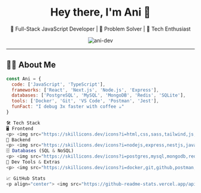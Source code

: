 <h1 align="center">Hey there, I'm Ani 👋</h1>

<p align="center">
  🚀 Full-Stack JavaScript Developer | 🧠 Problem Solver | 🎯 Tech Enthusiast  
</p>

<p align="center">
  <img src="https://komarev.com/ghpvc/?username=ani-dev&label=Profile%20views&color=0e75b6&style=flat" alt="ani-dev" />
</p>

---

## 🧑‍💻 About Me

```js
const Ani = {
  code: ['JavaScript', 'TypeScript'],
  frameworks: ['React', 'Next.js', 'Node.js', 'Express'],
  databases: ['PostgreSQL', 'MySQL', 'MongoDB', 'Redis', 'SQLite'],
  tools: ['Docker', 'Git', 'VS Code', 'Postman', 'Jest'],
  funFact: "I debug 3x faster with coffee ☕"
}

🛠️ Tech Stack
🖥️ Frontend
<p> <img src="https://skillicons.dev/icons?i=html,css,sass,tailwind,js,ts,react,nextjs,redux,vite,webpack" /> </p>
🧰 Backend
<p> <img src="https://skillicons.dev/icons?i=nodejs,express,nestjs,javascript,typescript,jest" /> </p>
🗄️ Databases (SQL & NoSQL)
<p> <img src="https://skillicons.dev/icons?i=postgres,mysql,mongodb,redis,sqlite" /> </p>
🧪 Dev Tools & Extras
<p> <img src="https://skillicons.dev/icons?i=docker,git,github,postman,vscode,vercel,figma" /> </p>

📈 GitHub Stats
<p align="center"> <img src="https://github-readme-stats.vercel.app/api?username=ani-dev&show_icons=true&theme=tokyonight" alt="Ani's GitHub stats" /> </p> <p align="center"> <img src="https://streak-stats.demolab.com?user=ani-dev&theme=tokyonight&hide_border=true" /> </p> <p align="center"> <img src="https://github-readme-stats.vercel.app/api/top-langs/?username=ani-dev&layout=compact&theme=tokyonight" /> </p>

